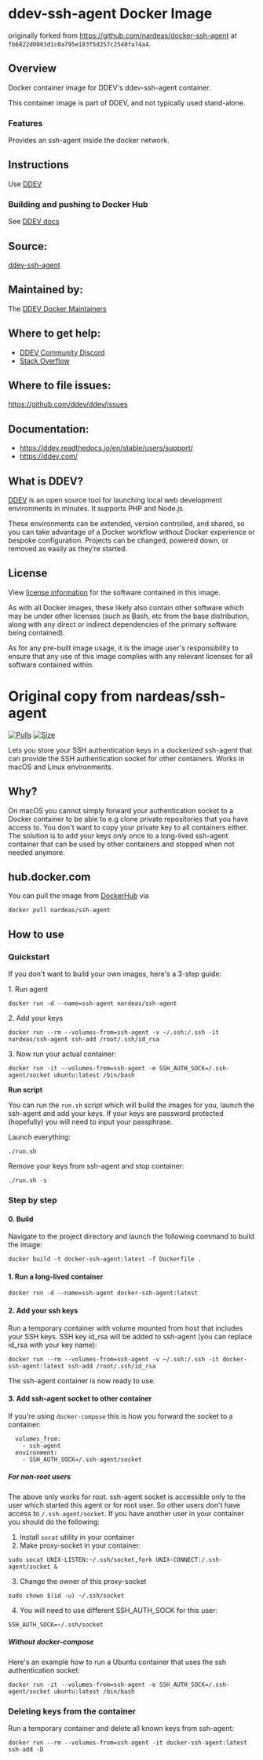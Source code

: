 # ddev-ssh-agent Docker Image

originally forked from <https://github.com/nardeas/docker-ssh-agent>
at `fb6822d0003d1c0a795e183f5d257c2540fa74a4`.

## Overview
Docker container image for DDEV's ddev-ssh-agent container.

This container image is part of DDEV, and not typically used stand-alone.

### Features

Provides an ssh-agent inside the docker network.

## Instructions

Use [DDEV](https://ddev.readthedocs.io)

### Building and pushing to Docker Hub

See [DDEV docs](https://ddev.readthedocs.io/en/stable/developers/release-management/#pushing-docker-images-with-the-github-actions-workflow)


## Source:
[ddev-ssh-agent](https://github.com/ddev/ddev/tree/master/containers/ddev-ssh-agent)

## Maintained by:
The [DDEV Docker Maintainers](https://github.com/ddev)

## Where to get help:
* [DDEV Community Discord](https://ddev.com/s/discord)
* [Stack Overflow](https://stackoverflow.com/questions/tagged/ddev)

## Where to file issues:
https://github.com/ddev/ddev/issues

## Documentation:
* https://ddev.readthedocs.io/en/stable/users/support/
* https://ddev.com/

## What is DDEV?

[DDEV](https://github.com/ddev/ddev) is an open source tool for launching local web development environments in minutes. It supports PHP and Node.js.

These environments can be extended, version controlled, and shared, so you can take advantage of a Docker workflow without Docker experience or bespoke configuration. Projects can be changed, powered down, or removed as easily as they’re started.

## License

View [license information](https://github.com/ddev/ddev/blob/master/LICENSE) for the software contained in this image.

As with all Docker images, these likely also contain other software which may be under other licenses (such as Bash, etc from the base distribution, along with any direct or indirect dependencies of the primary software being contained).

As for any pre-built image usage, it is the image user's responsibility to ensure that any use of this image complies with any relevant licenses for all software contained within.



# Original copy from nardeas/ssh-agent

[![Pulls](https://img.shields.io/docker/pulls/nardeas/ssh-agent.svg)](https://img.shields.io/docker/pulls/nardeas/ssh-agent.svg?style=flat-square)
[![Size](https://images.microbadger.com/badges/image/nardeas/ssh-agent.svg)](https://microbadger.com/images/nardeas/ssh-agent "Get your own image badge on microbadger.com")

Lets you store your SSH authentication keys in a dockerized ssh-agent that can provide the SSH authentication socket for other containers. Works in macOS and Linux environments.

## Why?

On macOS you cannot simply forward your authentication socket to a Docker container to be able to e.g clone private repositories that you have access to. You don't want to copy your private key to all containers either. The solution is to add your keys only once to a long-lived ssh-agent container that can be used by other containers and stopped when not needed anymore.

## hub.docker.com

You can pull the image from [DockerHub](https://hub.docker.com/r/nardeas/ssh-agent/) via

```
docker pull nardeas/ssh-agent
```

## How to use

### Quickstart

If you don't want to build your own images, here's a 3-step guide:

1\. Run agent

```
docker run -d --name=ssh-agent nardeas/ssh-agent
```

2\. Add your keys

```
docker run --rm --volumes-from=ssh-agent -v ~/.ssh:/.ssh -it nardeas/ssh-agent ssh-add /root/.ssh/id_rsa
```

3\. Now run your actual container:

```
docker run -it --volumes-from=ssh-agent -e SSH_AUTH_SOCK=/.ssh-agent/socket ubuntu:latest /bin/bash
```

**Run script**

You can run the `run.sh` script which will build the images for you, launch the ssh-agent and add your keys. If your keys are password protected (hopefully) you will need to input your passphrase.

Launch everything:

```
./run.sh
```

Remove your keys from ssh-agent and stop container:

```
./run.sh -s
```

### Step by step

#### 0. Build

Navigate to the project directory and launch the following command to build the image:

```
docker build -t docker-ssh-agent:latest -f Dockerfile .
```

#### 1. Run a long-lived container

```
docker run -d --name=ssh-agent docker-ssh-agent:latest
```

#### 2. Add your ssh keys

Run a temporary container with volume mounted from host that includes your SSH keys. SSH key id_rsa will be added to ssh-agent (you can replace id_rsa with your key name):

```
docker run --rm --volumes-from=ssh-agent -v ~/.ssh:/.ssh -it docker-ssh-agent:latest ssh-add /root/.ssh/id_rsa
```

The ssh-agent container is now ready to use.

#### 3. Add ssh-agent socket to other container

If you're using `docker-compose` this is how you forward the socket to a container:

```
  volumes_from:
    - ssh-agent
  environment:
    - SSH_AUTH_SOCK=/.ssh-agent/socket
```

##### For non-root users

The above only works for root. ssh-agent socket is accessible only to the user which started this agent or for root user. So other users don't have access to `/.ssh-agent/socket`. If you have another user in your container you should do the following:

1. Install `socat` utility in your container
2. Make proxy-socket in your container:

```
sudo socat UNIX-LISTEN:~/.ssh/socket,fork UNIX-CONNECT:/.ssh-agent/socket &
```

3. Change the owner of this proxy-socket

```
sudo chown $(id -u) ~/.ssh/socket
```

4. You will need to use different SSH_AUTH_SOCK for this user:

```
SSH_AUTH_SOCK=~/.ssh/socket
```

##### Without docker-compose

Here's an example how to run a Ubuntu container that uses the ssh authentication socket:

```
docker run -it --volumes-from=ssh-agent -e SSH_AUTH_SOCK=/.ssh-agent/socket ubuntu:latest /bin/bash
```

### Deleting keys from the container

Run a temporary container and delete all known keys from ssh-agent:

```
docker run --rm --volumes-from=ssh-agent -it docker-ssh-agent:latest ssh-add -D
```
